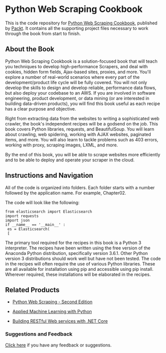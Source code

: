 # Python Web Scraping Cookbook
This is the code repository for [Python Web Scraping Cookbook](https://www.packtpub.com/big-data-and-business-intelligence/python-web-scraping-cookbook?utm_source=github&utm_medium=repository&utm_campaign=9781787285217), published by [Packt](https://www.packtpub.com/?utm_source=github). It contains all the supporting project files necessary to work through the book from start to finish.
## About the Book
Python Web Scraping Cookbook is a solution-focused book that will teach you techniques to develop high-performance Scrapers, and deal with cookies, hidden form fields, Ajax-based sites, proxies, and more. You'll explore a number of real-world scenarios where every part of the development/product life cycle will be fully covered. You will not only develop the skills to design and develop reliable, performance data flows, but also deploy your codebase to an AWS. If you are involved in software engineering, product development, or data mining (or are interested in building data-driven products), you will find this book useful as each recipe has a clear purpose and objective.

Right from extracting data from the websites to writing a sophisticated web crawler, the book's independent recipes will be a godsend on the job. This book covers Python libraries, requests, and BeautifulSoup. You will learn about crawling, web spidering, working with AJAX websites, paginated items, and more. You will also learn to tackle problems such as 403 errors, working with proxy, scraping images, LXML, and more.

By the end of this book, you will be able to scrape websites more efficiently and to be able to deploy and operate your scraper in the cloud.

## Instructions and Navigation
All of the code is organized into folders. Each folder starts with a number followed by the application name. For example, Chapter02.



The code will look like the following:
```
from elasticsearch import Elasticsearch
import requests
import json
if __name__ == '__main__' :
 es = Elasticsearch(
 [
```

The primary tool required for the recipes in this book is a Python 3 interpreter. The recipes
have been written using the free version of the Anaconda Python distribution, specifically
version 3.6.1. Other Python version 3 distributions should work well but have not been
tested.
The code in the recipes will often require the use of various Python libraries. These are all
available for installation using pip and accessible using pip install. Wherever required,
these installations will be elaborated in the recipes.

## Related Products
* [Python Web Scraping - Second Edition](https://www.packtpub.com/big-data-and-business-intelligence/python-web-scraping-second-edition?utm_source=github&utm_medium=repository&utm_campaign=9781786462589)

* [Applied Machine Learning with Python](https://www.packtpub.com/big-data-and-business-intelligence/applied-machine-learning-python?utm_source=github&utm_medium=repository&utm_campaign=9781788297066)

* [Building RESTful Web services with .NET Core](https://www.packtpub.com/application-development/building-restful-web-services-net-core?utm_source=github&utm_medium=repository&utm_campaign=9781788291576)

### Suggestions and Feedback
[Click here](https://docs.google.com/forms/d/e/1FAIpQLSe5qwunkGf6PUvzPirPDtuy1Du5Rlzew23UBp2S-P3wB-GcwQ/viewform) if you have any feedback or suggestions.

